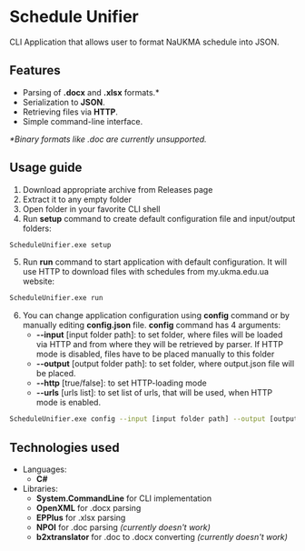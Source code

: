 # Schedule Unifier

CLI Application that allows user to format NaUKMA schedule into JSON.

## Features

- Parsing of __.docx__ and __.xlsx__ formats.*
- Serialization to __JSON__.
- Retrieving files via __HTTP__.
- Simple command-line interface.

_*Binary formats like .doc are currently unsupported._

## Usage guide

1. Download appropriate archive from Releases page
2. Extract it to any empty folder
3. Open folder in your favorite CLI shell
4. Run __setup__ command to create default configuration file and input/output folders:

```sh
ScheduleUnifier.exe setup
```

5. Run __run__ command to start application with default configuration. It will use HTTP to download files with schedules from my.ukma.edu.ua website:

```sh
ScheduleUnifier.exe run
```

6. You can change application configuration using __config__ command or by manually editing __config.json__ file. __config__ command has 4 arguments:
    - __--input__ [input folder path]:
    to set folder, where files will be loaded via HTTP and from where they will be retrieved by parser. If HTTP mode is disabled, files have to be placed manually to this folder
    - __--output__ [output folder path]:
    to set folder, where output.json file will be placed.
    - __--http__ [true/false]:
    to set HTTP-loading mode
    - __--urls__ [urls list]:
    to set list of urls, that will be used, when HTTP mode is enabled.

```sh
ScheduleUnifier.exe config --input [input folder path] --output [output folder path] --http [true/false] --urls [urls list]
```

## Technologies used

- Languages:
  - __C#__
- Libraries:
  - __System.CommandLine__ for CLI implementation
  - __OpenXML__ for .docx parsing
  - __EPPlus__ for .xlsx parsing
  - __NPOI__ for .doc parsing _(currently doesn't work)_
  - __b2xtranslator__ for .doc to .docx converting _(currently doesn't work)_
